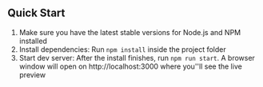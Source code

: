 <h2>
    Quick Start
</h2>
<ol>
    <li>Make sure you have the latest stable versions for Node.js and NPM installed</li>
    <li>Install dependencies: Run <code>npm install</code> inside the project folder</li>
    <li>Start dev server: After the install finishes, run <code>npm run start</code>. A browser window will open on http://localhost:3000 where you''ll see the live preview</li>
</ol>



